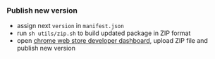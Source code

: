 ### Publish new version

- assign next `version` in `manifest.json`
- run `sh utils/zip.sh` to build updated package in ZIP format
- open [chrome web store developer dashboard](https://chrome.google.com/webstore/devconsole/),
upload ZIP file and publish new version
